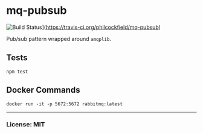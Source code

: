 # mq-pubsub

![Build Status](https://travis-ci.org/philcockfield/mq-pubsub.svg)](https://travis-ci.org/philcockfield/mq-pubsub)

Pub/sub pattern wrapped around `amqplib`.



## Tests

    npm test


## Docker Commands

    docker run -it -p 5672:5672 rabbitmq:latest


---
### License: MIT
